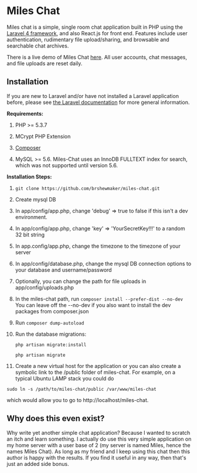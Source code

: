 # Miles Chat

Miles chat is a simple, single room chat application built in PHP using the [Laravel 4 framework](http://laravel.com/), and also React.js for front end.  Features include user authentication, rudimentary file upload/sharing, and browsable and searchable chat archives.

There is a live demo of Miles Chat [here](http://chat.sixthree1.com).  All user accounts, chat messages, and file uploads are reset daily.

## Installation

If you are new to Laravel and/or have not installed a Laravel application before, please see [the Laravel documentation](http://laravel.com/docs/installation) for more general information.  

**Requirements:**

1. PHP >= 5.3.7

2. MCrypt PHP Extension

3. [Composer](https://getcomposer.org/)

4. MySQL >= 5.6.  Miles-Chat uses an InnoDB FULLTEXT index for search, which was not supported until version 5.6.


**Installation Steps:**

1. `git clone https://github.com/brshewmaker/miles-chat.git`

2. Create mysql DB 

3. In app/config/app.php, change 'debug' => true to false if this isn't a dev environment.

4. In app/config/app.php, change 'key' => 'YourSecretKey!!!' to a random 32 bit string

5. In app.config/app.php, change the timezone to the timezone of your server

6. In app/config/database.php, change the mysql DB connection options to your database and username/password

7. Optionally, you can change the path for file uploads in app/config/uploads.php

8. In the miles-chat path, run `composer install --prefer-dist --no-dev`  You can leave off the --no-dev if you also want to install the dev packages from composer.json

9. Run `composer dump-autoload`

10. Run the database migrations:

	`php artisan migrate:install`

	`php artisan migrate`

11. Create a new virtual host for the application or you can also create a symbolic link to the /public folder of miles-chat.  For example, on a typical Ubuntu LAMP stack you could do 

`sudo ln -s /path/to/miles-chat/public /var/www/miles-chat`

which would allow you to go to http://localhost/miles-chat.

## Why does this even exist?

Why write yet another simple chat application?  Because I wanted to scratch an itch and learn something.  I actually do use this very simple application on my home server with a user base of 2 (my server is named Miles, hence the names Miles Chat).  As long as my friend and I keep using this chat then this author is happy with the results.  If you find it useful in any way, then that's just an added side bonus.
